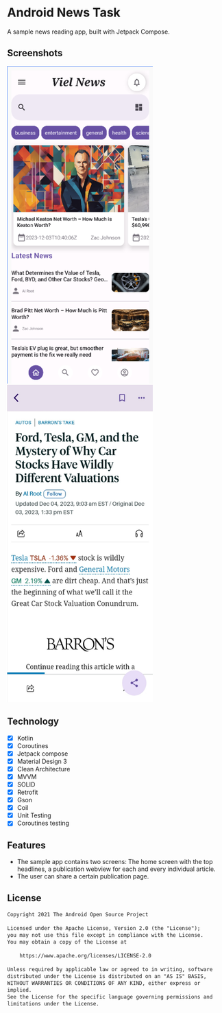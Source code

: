 # Android News Task
A sample news reading app, built with Jetpack Compose.

## Screenshots

<p>
    <img src="media/homeScreen.png" alt="Screenshot" width="340" height="740">
    <img src="media/publication.jpg" alt="Screenshot" width="340" height="740">
</p>

## Technology
- [x] Kotlin
- [x] Coroutines
- [x] Jetpack compose
- [x] Material Design 3
- [x] Clean Architecture
- [x] MVVM
- [x] SOLID
- [x] Retrofit
- [x] Gson
- [x] Coil
- [x] Unit Testing
- [x] Coroutines testing

## Features
- The sample app contains two screens: The home screen with the top headlines, a publication webview for each and every individual article.
- The user can share a certain publication page. 

## License

```
Copyright 2021 The Android Open Source Project

Licensed under the Apache License, Version 2.0 (the "License");
you may not use this file except in compliance with the License.
You may obtain a copy of the License at

    https://www.apache.org/licenses/LICENSE-2.0

Unless required by applicable law or agreed to in writing, software
distributed under the License is distributed on an "AS IS" BASIS,
WITHOUT WARRANTIES OR CONDITIONS OF ANY KIND, either express or implied.
See the License for the specific language governing permissions and
limitations under the License.
```